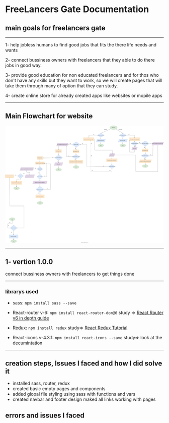 FreeLancers Gate Documentation
=================

## main goals for freelancers gate
---------------

1- help jobless humans to find good jobs that fits the there life needs and wants

2- connect bussiness owners with freelancers that they able to do there jobs in good way.

3- provide good education for non educated freelancers and for thos who don't have any skills but they want to work, so we will create pages that will take them through many of option that they can study.

4- create online store for already created apps like websites or mopile apps

-------

Main Flowchart for website
-------
![main](./WebsiteFlowChart/generalSiteFlowChartDesigin.dio.svg)

-------
## 1- vertion 1.0.0

connect bussiness owners with freelancers to get things done

-------




### librarys used
 * sass: `npm install sass --save`
 
 * React-router v-6: `npm install react-router-dom@6` study =>  [React Router v6 in depth guide](https://www.youtube.com/watch?v=0cSVuySEB0A)

 * Redux: `npm install redux` study=> [React Redux Tutorial](https://www.youtube.com/watch?v=CVpUuw9XSjY)

 * React-icons v-4.3.1: `npm install react-icons --save` study=> look at the decumintation
----

## creation steps, Issues I faced and how I did solve it
 
 - installed sass, router, redux
 - created basic empty pages and components
 - added glopal file styling using sass with functions and vars
 - created navbar and footer design maked all links working with pages

## errors and issues I faced














